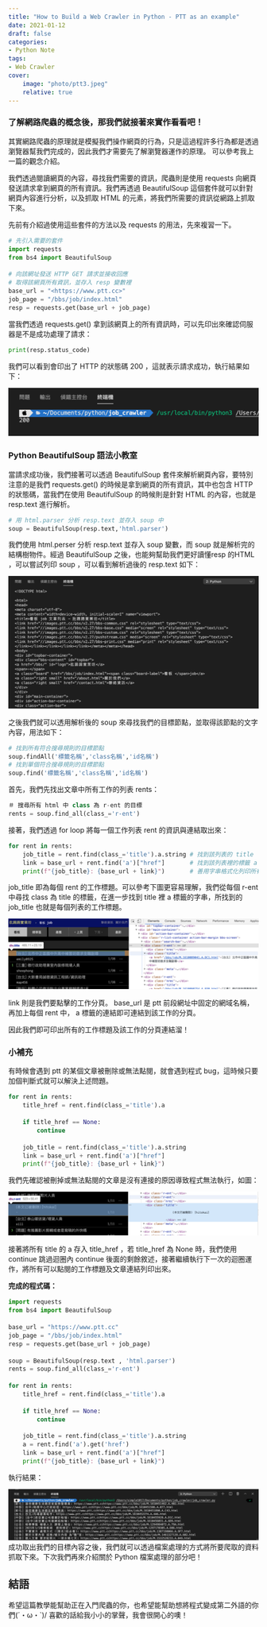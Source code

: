 ```yaml
---
title: "How to Build a Web Crawler in Python - PTT as an example"
date: 2021-01-12
draft: false
categories: 
- Python Note
tags:
- Web Crawler
cover:
    image: "photo/ptt3.jpeg"
    relative: true
---
```


### 了解網路爬蟲的概念後，那我們就接著來實作看看吧！

<!--more-->


其實網路爬蟲的原理就是模擬我們操作網頁的行為，只是這過程許多行為都是透過瀏覽器幫我們完成的，因此我們才需要先了解瀏覽器運作的原理。
可以參考我上一篇的觀念介紹。

我們透過閱讀網頁的內容，尋找我們需要的資訊，爬蟲則是使用 requests 向網頁發送請求拿到網頁的所有資訊。我們再透過 BeautifulSoup 這個套件就可以針對網頁內容進行分析，以及抓取 HTML 的元素，將我們所需要的資訊從網路上抓取下來。

先前有介紹過使用這些套件的方法以及 requests 的用法，先來複習一下。

```python
# 先引入需要的套件
import requests
from bs4 import BeautifulSoup

# 向該網址發送 HTTP GET 請求並接收回應
# 取得該網頁所有資訊，並存入 resp 變數裡
base_url = "<https://www.ptt.cc>"
job_page = "/bbs/job/index.html" 
resp = requests.get(base_url + job_page)
```

當我們透過 requests.get() 拿到該網頁上的所有資訊時，可以先印出來確認伺服器是不是成功處理了請求：

```python
print(resp.status_code)
```

我們可以看到會印出了 HTTP 的狀態碼 200 ，這就表示請求成功，執行結果如下：

![](photo/ptt4.png)



### Python BeautifulSoup 語法小教室

當請求成功後，我們接著可以透過 BeautifulSoup 套件來解析網頁內容，要特別注意的是我們 requests.get() 的時候是拿到網頁的所有資訊，其中也包含 HTTP 的狀態碼，當我們在使用 BeautifulSoup 的時候則是針對 HTML 的內容，也就是 resp.text 進行解析。

```python
# 用 html.parser 分析 resp.text 並存入 soup 中
soup = BeautifulSoup(resp.text,'html.parser')
```

我們使用 html.perser 分析 resp.text 並存入 soup 變數，而 soup 就是解析完的結構樹物件。經過 BeautifulSoup 之後，也能夠幫助我們更好讀懂resp 的HTML ，可以嘗試列印 soup ，可以看到解析過後的 resp.text 如下：

![](photo/ptt5.png)

之後我們就可以透用解析後的 soup 來尋找我們的目標節點，並取得該節點的文字內容，用法如下：

```python
# 找到所有符合搜尋規則的目標節點
soup.findAll('標籤名稱','class名稱','id名稱')
# 找到單個符合搜尋規則的目標節點
soup.find('標籤名稱','class名稱','id名稱')
```

首先，我們先找出文章中所有工作的列表 rents：

```python
＃ 搜尋所有 html 中 class 為 r-ent 的目標
rents = soup.find_all(class_='r-ent')
```

接著，我們透過 for loop 將每一個工作列表 rent 的資訊與連結取出來：

```python
for rent in rents:                             
    job_title = rent.find(class_='title').a.string # 找到該列表的 title
    link = base_url + rent.find('a')["href"]       # 找到該列表裡的標籤 a 的分頁連結
    print(f"{job_title}: {base_url + link}")       # 善用字串格式化列印所有 title 與 link
```

job_title 即為每個 rent 的工作標題。可以參考下圖更容易理解，我們從每個 r-ent 中尋找 class 為 title 的標籤，在進一步找到 title 裡 a 標籤的字串，所找到的 job_title 也就是每個列表的工作標題。

![](photo/ptt6.png)

link 則是我們要點擊的工作分頁。 base_url 是 ptt 前段網址中固定的網域名稱，再加上每個 rent 中， a 標籤的連結即可連結到該工作的分頁。

因此我們即可印出所有的工作標題及該工作的分頁連結溜！

### 小補充

有時候會遇到 ptt 的某個文章被刪除或無法點閱，就會遇到程式 bug，這時候只要加個判斷式就可以解決上述問題。

```python
for rent in rents:
    title_href = rent.find(class_='title').a
    
    if title_href == None:
        continue
        
    job_title = rent.find(class_='title').a.string
    link = base_url + rent.find('a')["href"]
    print(f"{job_title}: {base_url + link}")
```

我們先確認被刪掉或無法點閱的文章是沒有連接的原因導致程式無法執行，如圖：

![](photo/ptt7.png)

接著將所有 title 的 a 存入 title_href ，若 title_href 為 None 時，我們使用 continue 跳過迴圈內 continue 後面的剩餘敘述，接著繼續執行下一次的迴圈運作，將所有可以點閱的工作標題及文章連結列印出來。

**完成的程式碼：**

```python
import requests
from bs4 import BeautifulSoup

base_url = "https://www.ptt.cc"
job_page = "/bbs/job/index.html"
resp = requests.get(base_url + job_page)

soup = BeautifulSoup(resp.text , 'html.parser')
rents = soup.find_all(class_='r-ent')

for rent in rents:
    title_href = rent.find(class_='title').a
    
    if title_href == None:
        continue
        
    job_title = rent.find(class_='title').a.string
    a = rent.find('a').get('href')
    link = base_url + rent.find('a')["href"]
    print(f"{job_title}: {base_url + link}")
```

執行結果：

![](photo/ptt8.png)
成功取出我們的目標內容之後，我們就可以透過檔案處理的方式將所要爬取的資料抓取下來。下次我們再來介紹關於 Python 檔案處理的部分吧！

## 結語

希望這篇教學能幫助正在入門爬蟲的你，也希望能幫助想將程式變成第二外語的你們(´・ω・`)/ 喜歡的話給我小小的掌聲，我會很開心的噢！